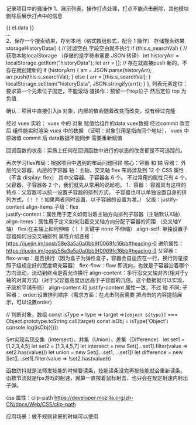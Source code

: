 记录项目中的骚操作
1、展示列表。操作打点处理，打点不能点击删除，其他模块删除后展示打点中的信息
<div class="moreList">
  <div
    @click="removeData(index)"
    v-for="(el, index) in Data.slice(0, 3)"
    :key="`dada${index}`"
    class="more-item"
  >
    <div v-if="index < 3">
      {{ el.data }}
    </div>
  </div>
  <div v-if="Data.length > 3">...</div>
</div>
2、保存一个搜索结果，存到本地（格式数组形式，配合 1 操作）
存储搜索结果
storageHistoryData() {
  // 过滤空白,字段空白就不执行
  if (this.s_searchVal) {
    // 获取本地localStorage （存储的是字符串需要 JSON 转译）
    let historyArr = localStorage.getItem("historyData");
    let arr = [];
    // 存在就直接push 新的，不存在就创建新的
    if (historyArr) {
      arr = JSON.parse(historyArr);
      arr.push(this.s_searchVal);
    } else {
      arr = [this.s_searchVal];
    }
    localStorage.setItem("historyData", JSON.stringify(arr));
  }
},
列表元素定位：要求第一个元素位子固定，不能滚动
骚操作：预留一个top位子 然后定位 top 为负值

确认：项目中直接引入js 对象，内部的值会随着改变而改变，没有经过克隆

经过 vuex 实验： vuex 中的 对象 赋值给组件的data vuex数据 
经过commit 改变后 组件能实时渲染 vuex 中的数据 
（证明：对象引用是指向同个地址）， vuex 中原始值 commit 后 data数据不能同步 需要重新赋值

回调函数的状态：实质上任何在回调函数中进行的状态的改变都是不可追踪的。

再次学习flex布局：根据项目中遇到的布局问题回顾
核心：容器 和 轴
容器： 外层的父容器，内层的字容器
轴：主轴，交叉轴
flex 布局涉及到 12 个 CSS 属性（不含 display: flex）
其中父容器、子容器各 6 个。
不过常用的属性只有 4 个，父容器、子容器各 2 个，我们就先从常用的说起吧。
1、容器：
容器具有这样的特点：父容器可以统一设置子容器的排列方式，
子容器也可以单独设置自身的排列方式，（！！！如果两者同时设置，以子容器的设置为准。）
父级：justify-content align-items 
子级：flex  
justify-content：属性用于定义如何沿着主轴方向排列子容器（主轴默认X轴）
align-items：属性用于定义如何沿着交叉轴方向分配子容器的间距 （交叉轴Y轴）
flex:在主轴上如何伸缩（！！关键字 none 不伸缩）
align-self: 单独设置子容器如何沿交叉轴排列
属性介绍连接：https://juejin.im/post/58e3a5a0a0bb9f0069fc16bb#heading-0
进阶属性：https://juejin.im/post/58e3a5a0a0bb9f0069fc16bb#heading-3
父容器：
flex-wrap：是否换行（因为盒子为弹性盒子，容器会自适应在一行，换行则是按照子级规定好的宽度填充容器）
flex-flow：flow 即流向，也就是子容器沿着哪个方向流动，流动到终点是否允许换行
align-content：多行沿交叉轴对齐(相对于y轴的对其方式)（对于父容器高度远远高于子容器的几倍。这个数据就可以实现，子级的平铺布局）
align-content 和 justify-content 属性一致，不过 轴 不同;
子容器：
order:设置排列顺序（需求方面：在点击列表需要 把点击的内容提前展示，可以设置order）

// 判断对象，数组
const isType = type => target =>`[object ${type}]` === Object.prototype.toString.call(target)
const isObj = isType('Object')
console.log(isObj({}))

Set实现实现交集（Intersect）、并集（Union）、差集（Difference）
let set1 = [1,2,3,4,5]
let set2 = [1,3,4,5,7]
let intersect = new Set([...set1].filter(value => set2.has(value)))
let union = new Set([...set1, ...set1])
let difference = new Set([...set1].filter(value => !set2.has(value)))

函数防抖就是法师发技能的时候要读条，技能读条没完再按技能就会重新读条。
函数节流就是fps游戏的射速，就算一直按着鼠标射击，也只会在规定射速内射出子弹。

css 属性：clip-path
https://developer.mozilla.org/zh-CN/docs/Web/CSS/clip-path

应用场景：做不规则背景的时候可以使用